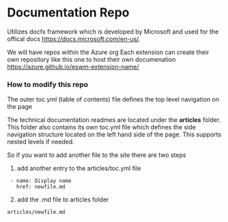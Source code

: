 Documentation Repo
====
Utilizes docfx framework which is developed by Microsoft and used for the offical docs https://docs.microsoft.com/en-us/.   

We will have repos within the Azure org
Each extension can create their own repository like this one to host their own documenation
https://azure.github.io/eswm-extension-name/


### How to modify this repo
The outer toc.yml (table of contents) file defines the top level navigation on the page

The technical documentation readmes are located under the **articles** folder. This folder also contains its own toc.yml file which defines the side navigation structure located on the left hand side of the page. This supports nested levels if needed. 

So if you want to add another file to the site there are two steps  
1. add another entry to the articles/toc.yml file  
```
 - name: Display name
   href: newfile.md 
```

2. add the .md file to articles folder
``` 
articles/newfile.md
```

